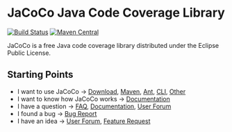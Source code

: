 JaCoCo Java Code Coverage Library
=================================

[![Build Status](https://dev.azure.com/jacoco-org/JaCoCo/_apis/build/status/JaCoCo?branchName=master)](https://dev.azure.com/jacoco-org/JaCoCo/_build/latest?definitionId=1&branchName=master)
[![Maven Central](https://img.shields.io/maven-central/v/org.jacoco/jacoco.svg)](http://search.maven.org/#search|ga|1|g%3Aorg.jacoco)

JaCoCo is a free Java code coverage library distributed under the Eclipse Public
License.

## Starting Points

*   I want to use JaCoCo → [Download](https://www.jacoco.org/jacoco/), [Maven](https://www.jacoco.org/jacoco/trunk/doc/maven.html), [Ant](https://www.jacoco.org/jacoco/trunk/doc/ant.html), [CLI](https://www.jacoco.org/jacoco/trunk/doc/cli.html), [Other](https://www.jacoco.org/jacoco/trunk/doc/integrations.html)
*   I want to know how JaCoCo works → [Documentation](http://www.jacoco.org/jacoco/trunk/doc/)
*   I have a question → [FAQ](http://www.jacoco.org/jacoco/trunk/doc/faq.html), [Documentation](http://www.jacoco.org/jacoco/trunk/doc/), [User Forum](https://groups.google.com/forum/?fromgroups=#!forum/jacoco)
*   I found a bug → [Bug Report](https://github.com/jacoco/jacoco/issues/new/choose)
*   I have an idea → [User Forum](https://groups.google.com/forum/?fromgroups=#!forum/jacoco), [Feature Request](https://github.com/jacoco/jacoco/issues/new/choose)
